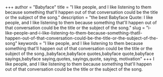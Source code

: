 +++
author = "Babyface"
title = "I like people, and I like listening to them because something that'll happen out of that conversation could be the title or the subject of the song."
description = "the best Babyface Quote: I like people, and I like listening to them because something that'll happen out of that conversation could be the title or the subject of the song."
slug = "i-like-people-and-i-like-listening-to-them-because-something-thatll-happen-out-of-that-conversation-could-be-the-title-or-the-subject-of-the-song"
keywords = "I like people, and I like listening to them because something that'll happen out of that conversation could be the title or the subject of the song.,babyface,babyface quotes,babyface quote,babyface sayings,babyface saying,quotes, sayings,quote, saying, motivation"
+++
I like people, and I like listening to them because something that'll happen out of that conversation could be the title or the subject of the song.
